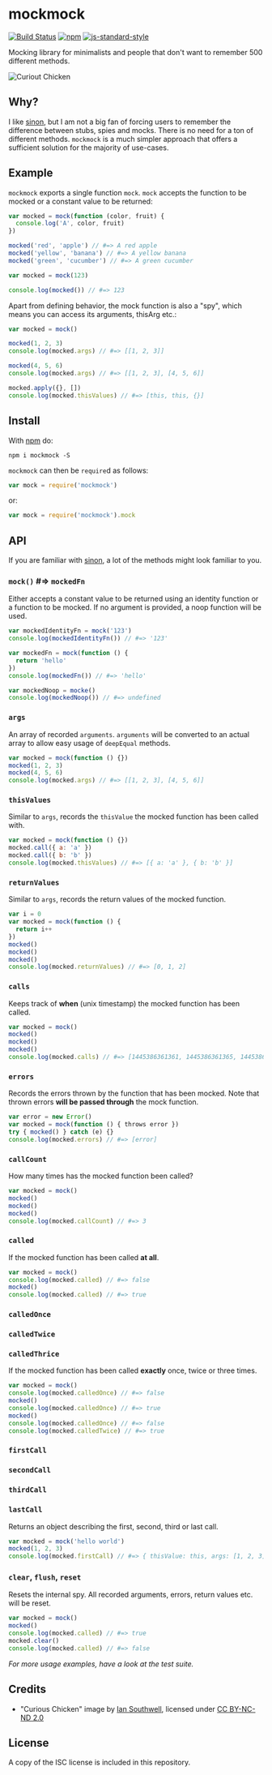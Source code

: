 # mockmock

[![Build Status](https://travis-ci.org/alexanderGugel/mockmock.svg)](https://travis-ci.org/alexanderGugel/mockmock)
[![npm](https://img.shields.io/npm/v/mockmock.svg?style=flat)](https://npmjs.org/package/mockmock)
[![js-standard-style](https://img.shields.io/badge/code%20style-standard-brightgreen.svg?style=flat)](http://standardjs.com/)

Mocking library for minimalists and people that don't want to remember 500 different methods.

![Curiout Chicken](https://farm8.staticflickr.com/7201/6825992286_1762072c7b_b.jpg)

## Why?

I like [sinon](http://sinonjs.org/docs/), but I am not a big fan of forcing users to remember the difference between stubs, spies and mocks. There is no need for a ton of different methods. `mockmock` is a much simpler approach that offers a sufficient solution for the majority of use-cases.

## Example

`mockmock` exports a single function `mock`.
`mock` accepts the function to be mocked or a constant value to be returned:

```js
var mocked = mock(function (color, fruit) {
  console.log('A', color, fruit)
})

mocked('red', 'apple') // #=> A red apple
mocked('yellow', 'banana') // #=> A yellow banana
mocked('green', 'cucumber') // #=> A green cucumber
```

```js
var mocked = mock(123)

console.log(mocked()) // #=> 123
```

Apart from defining behavior, the mock function is also a "spy", which means you can access its arguments, thisArg etc.:

```js
var mocked = mock()

mocked(1, 2, 3)
console.log(mocked.args) // #=> [[1, 2, 3]]

mocked(4, 5, 6)
console.log(mocked.args) // #=> [[1, 2, 3], [4, 5, 6]]

mocked.apply({}, [])
console.log(mocked.thisValues) // #=> [this, this, {}]
```

## Install

With [npm](https://www.npmjs.com/package/mockmock) do:

```
npm i mockmock -S
```

`mockmock` can then be `require`d as follows:

```js
var mock = require('mockmock')
```

or:

```js
var mock = require('mockmock').mock
```

## API

If you are familiar with [sinon](http://sinonjs.org/docs/), a lot of the methods might look familiar to you.

### `mock()` #=> `mockedFn`

Either accepts a constant value to be returned using an identity function or a function to be mocked. If no argument is provided, a noop function will be used.

```js
var mockedIdentityFn = mock('123')
console.log(mockedIdentityFn()) // #=> '123'

var mockedFn = mock(function () {
  return 'hello'
})
console.log(mockedFn()) // #=> 'hello'

var mockedNoop = mocke()
console.log(mockedNoop()) // #=> undefined
```

### `args`

An array of recorded `arguments`. `arguments` will be converted to an actual array to allow easy usage of `deepEqual` methods.

```js
var mocked = mock(function () {})
mocked(1, 2, 3)
mocked(4, 5, 6)
console.log(mocked.args) // #=> [[1, 2, 3], [4, 5, 6]]
```

### `thisValues`

Similar to `args`, records the `thisValue` the mocked function has been called with.

```js
var mocked = mock(function () {})
mocked.call({ a: 'a' })
mocked.call({ b: 'b' })
console.log(mocked.thisValues) // #=> [{ a: 'a' }, { b: 'b' }]
```

### `returnValues`

Similar to `args`, records the return values of the mocked function.

```js
var i = 0
var mocked = mock(function () {
  return i++
})
mocked()
mocked()
mocked()
console.log(mocked.returnValues) // #=> [0, 1, 2]
```

### `calls`

Keeps track of **when** (unix timestamp) the mocked function has been called.

```js
var mocked = mock()
mocked()
mocked()
mocked()
console.log(mocked.calls) // #=> [1445386361361, 1445386361365, 1445386361369]
```

### `errors`

Records the errors thrown by the function that has been mocked. Note that thrown errors **will be passed through** the mock function.

```js
var error = new Error()
var mocked = mock(function () { throws error })
try { mocked() } catch (e) {}
console.log(mocked.errors) // #=> [error]
```

### `callCount`

How many times has the mocked function been called?

```js
var mocked = mock()
mocked()
mocked()
mocked()
console.log(mocked.callCount) // #=> 3
```

### `called`

If the mocked function has been called **at all**.

```js
var mocked = mock()
console.log(mocked.called) // #=> false
mocked()
console.log(mocked.called) // #=> true
```

### `calledOnce`
### `calledTwice`
### `calledThrice`

If the mocked function has been called **exactly** once, twice or three times.

```js
var mocked = mock()
console.log(mocked.calledOnce) // #=> false
mocked()
console.log(mocked.calledOnce) // #=> true
mocked()
console.log(mocked.calledOnce) // #=> false
console.log(mocked.calledTwice) // #=> true
```

### `firstCall`
### `secondCall`
### `thirdCall`
### `lastCall`

Returns an object describing the first, second, third or last call.

```js
var mocked = mock('hello world')
mocked(1, 2, 3)
console.log(mocked.firstCall) // #=> { thisValue: this, args: [1, 2, 3], returnValue: 'hello world', error: undefined }
```

### `clear`, `flush`, `reset`

Resets the internal spy. All recorded arguments, errors, return values etc. will be reset.

```js
var mocked = mock()
mocked()
console.log(mocked.called) // #=> true
mocked.clear()
console.log(mocked.called) // #=> false
```

*For more usage examples, have a look at the test suite.*

## Credits

* "Curious Chicken" image by [Ian Southwell](https://flic.kr/p/bpbZGb), licensed under [CC BY-NC-ND 2.0](https://creativecommons.org/licenses/by-nc-nd/2.0/)

## License

A copy of the ISC license is included in this repository.
